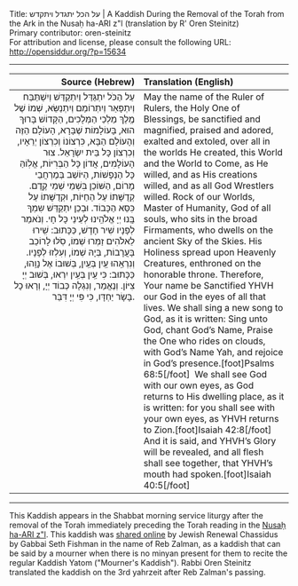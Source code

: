 <html>
<head></head>
<body>
Title: על הכל יתגדל ויתקדש | A Kaddish During the Removal of the Torah from the Ark in the Nusaḥ ha-ARI z"l (translation by R' Oren Steinitz)<br />
Primary contributor: oren-steinitz<br />
For attribution and license, please consult the following URL: <a href="http://opensiddur.org/?p=15634">http://opensiddur.org/?p=15634</a>
<p />
<hr />

<table  class="copyright" style="margin-left: auto;margin-right: auto;" class="dragtable">
<thead><tr><th id="x" style="text-align: right;">Source (Hebrew)</th><th style="text-align: left;">Translation (English)</th></tr></thead>
<tbody>
<tr><td style="vertical-align:top;" width="46%">
<div class="liturgy" style="text-align: right;"><span lang="he">
עַל הַכֹּל יִתְגַּדַּל וְיִתְקַדַּשׁ
וְיִשְׁתַּבַּח וְיִתְפָּאַר וְיִתְרוֹמַם וְיִתְנַשֵּׂא,
שְׁמוֹ שֶׁל מֶֽלֶךְ מַלְכֵי הַמְּלָכִים,
הַקָּדוֹשׁ בָּרוּךְ הוּא,
בָּעוֹלָמוֹת שֶׁבָּרָא,
הָעוֹלָם הַזֶּה וְהָעוֹלָם הַבָּא,
כִּרְצוֹנוֹ וְכִרְצוֹן יְרֵאָיו,
וְכִרְצוֹן כָּל בֵּית יִשְׂרָאֵל.
צוּר הָעוֹלָמִים, אֲדוֹן כָּל הַבְּרִיּוֹת,
אֱלֽוֹהַּ כָּל הַנְּפָשׁוֹת,
הַיּוֹשֵׁב בְּמֶרְחֲבֵי מָרוֹם,
הַשּׁוֹכֵן בִּשְׁמֵי שְׁמֵי קֶֽדֶם.
קְדֻשָּׁתוֹ עַל הַחַיּוֹת,
וּקְדֻשָּׁתוֹ עַל כִּסֵּא הַכָּבוֹד.
וּבְכֵן יִתְקַדַּשׁ שִמְךָ בָּֽנוּ יְיָ אֱלֹהֵֽינוּ
לְעֵינֵי כָּל חָי.
וְנֹאמַר לְפָנָיו שִׁיר חָדָשׁ,
כַּכָּתוּב:
שִֽׁירוּ לֵאלֹהִים זַמְּרוּ שְׁמוֹ,
סֹֽלּוּ לָרוֹכֵב בָּעֲרָבוֹת, בְּיָהּ שְׁמוֹ,
וְעִלְזוּ לְפָנָיו.
וְנִרְאֵֽהוּ עַֽיִן בְּעַֽיִן, בְּשׁוּבוֹ אֶל נָוֵֽהוּ,
כַּכָּתוּב: כִּי עַֽיִן בְּעַֽיִן יִרְאוּ,
בְּשׁוּב יְיָ צִיּוֹן.
וְנֶאֱמַר, וְנִגְלָה כְּבוֹד יְיָ,
וְרָאוּ כָל בָּשָׂר יַחְדָּו,
כִּי פִּי יְיָ דִּבֵּר.
</span></div></td>

<td style="vertical-align:top;" width="53%"><div class="english">
May the name of the Ruler of Rulers,
the Holy One of Blessings,
be sanctified and magnified,
praised and adored, exalted and extoled, 
over all in the worlds He created,
this World and the World to Come,
as He willed, and as His creations willed,
and as all God Wrestlers willed.
Rock of our Worlds, Master of Humanity,
God of all souls,
who sits in the broad Firmaments,
who dwells on the ancient Sky of the Skies.
His Holiness spread upon Heavenly Creatures,
enthroned on the honorable throne.
Therefore, Your name be Sanctified YHVH our God
in the eyes of all that lives.
We shall sing a new song to God, 
as it is written:
Sing unto God, chant God’s Name,
Praise the One who rides on clouds, with God’s Name Yah,
and rejoice in God’s presence.[foot]Psalms 68:5[/foot]&nbsp;
We shall see God with our own eyes, as God returns to His dwelling place,
as it is written: for you shall see with your own eyes,
as YHVH returns to Zion.[foot]Isaiah 42:8[/foot]&nbsp;
And it is said, and YHVH’s Glory will be revealed,
and all flesh shall see together,
that YHVH’s mouth had spoken.[foot]Isaiah 40:5[/foot]
</div></td>
</tr>
</tbody></table>

<hr />

This Kaddish appears in the Shabbat morning service liturgy after the removal of the Torah immediately preceding the Torah reading in the <a href="https://www.sefaria.org/Siddur_Sefard,_Shabbat_Morning_Services,_Shabbat_Torah_Reading.23/he/Torat_Emet_357?lang=bi&with=all&lang2=en">Nusaḥ ha-ARI z"l</a>. This kaddish was <a href="http://www.jewishrenewalhasidus.org/Reb-Zalman-Resources/no_minyan_kaddish.htm">shared online</a> by Jewish Renewal Chassidus by Gabbai Seth Fishman in the name of Reb Zalman, as a kaddish that can be said by a mourner when there is no minyan present for them to recite the regular Kaddish Yatom ("Mourner's Kaddish"). Rabbi Oren Steinitz translated the kaddish on the 3rd yahrzeit after Reb Zalman's passing.
</body>
</html>